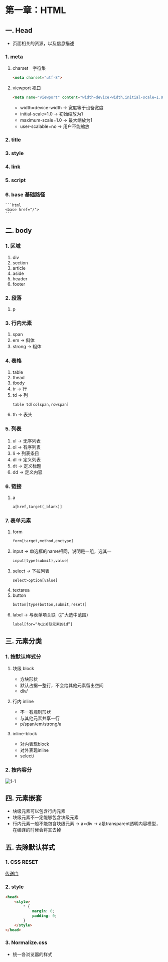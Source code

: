 # 第一章：HTML

## 一. Head
* 页面相关的资源，以及信息描述

### 1. meta
1. charset　字符集
	```html
	<meta charset="utf-8">
	```
2. viewport 视口
	```html
	<meta name="viewport" content="width=device-width,initial-scale=1.0,maximum-scale=1.0,user-scalable=no">
	```
	* width=device-width -> 宽度等于设备宽度
	* initial-scale=1.0 -> 初始缩放为1
	* maximum-scale=1.0 -> 最大缩放为1
	* user-scalable=no -> 用户不能缩放

### 2. title
### 3. style
### 4. link
### 5. script
### 6. base 基础路径
	```html
	<base href="/">
	```

## 二. body
### 1. 区域
1. div
2. section
3. article
4. aside
5. header
6. footer

### 2. 段落
1. p

### 3. 行内元素
1. span
2. em -> 斜体
3. strong -> 粗体

### 4. 表格
1. table
2. thead
3. tbody
4. tr -> 行
5. td -> 列
	```html
	table td[colspan,rowspan]
	```
6. th -> 表头

### 5. 列表
1. ul -> 无序列表
2. ol -> 有序列表
3. li -> 列表条目
4. dl -> 定义列表
5. dt -> 定义标题
6. dd -> 定义内容

### 6. 链接
1. a
	```html
	a[href,target(_blank)]
	```

### 7. 表单元素
1. form
	```html
	form[target,method,enctype]
	```
2. input -> 单选框的name相同，说明是一组，选其一
	```html
	input[type(submit),value]
	```
3. select -> 下拉列表
	```html
	select>option[value]
	```
4. textarea
5. button
	```html
	button[type(botton,submit,reset)]
	```
6. label -> 与表单项关联（扩大选中范围）
	```html
	label[for=“与之关联元素的id”]
	```

## 三. 元素分类

### 1. 按默认样式分
1. 块级 block
	* 方块形状
	* 默认占据一整行，不会给其他元素留出空间
	* div/

2. 行内 inline
	* 不一有规则形状
	* 与其他元素共享一行
	* p/span/em/strong/a

3. inline-block
	* 对内表现block
	* 对外表现inline
	* select/

### 2. 按内容分

![1-1](https://s2.ax1x.com/2020/03/04/3IVLNt.th.png)

## 四. 元素嵌套

* 块级元素可以包含行内元素
* 块级元素不一定能够包含块级元素
* 行内元素一般不能包含块级元素 -> a>div -> a是transparent透明内容模型，在编译的时候会将其去掉

## 五. 去除默认样式
### 1. CSS RESET
[传送门](../blog-react/22_react.md)
### 2. style
```html
<head>
	<style>
		* {
			margin: 0;
			padding: 0;
		}
	</style>
</head>
```
### 3. Normalize.css
* 统一各浏览器的样式
